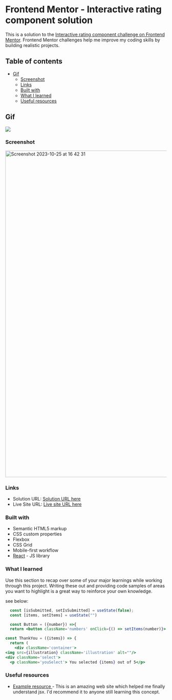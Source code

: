 # Frontend Mentor - Interactive rating component solution

This is a solution to the [Interactive rating component challenge on Frontend Mentor](https://www.frontendmentor.io/challenges/interactive-rating-component-koxpeBUmI). Frontend Mentor challenges help me improve my coding skills by building realistic projects. 

## Table of contents

- [Gif](#Gif)
  - [Screenshot](#screenshot)
  - [Links](#links)
  - [Built with](#built-with)
  - [What I learned](#what-i-learned)
  - [Useful resources](#useful-resources)


## Gif
<img src = "https://media.giphy.com/media/v1.Y2lkPTc5MGI3NjExb3g1b2JzdTJ5MDdkNXU3azlkdTI1d3hvNWh2YjE3aWZhdmJ2cDkzaCZlcD12MV9pbnRlcm5hbF9naWZfYnlfaWQmY3Q9Zw/yWE8FiJXDpVZorEoD2/giphy.gif"/>


### Screenshot

<img width="1022" alt="Screenshot 2023-10-25 at 16 42 31" src="https://github.com/mariamo101/qr_code_component/assets/117212859/a97cabea-0736-4815-998f-36d17da722bf">


### Links

- Solution URL: [Solution URL here](https://www.frontendmentor.io/challenges/interactive-rating-component-koxpeBUmI)
- Live Site URL: [Live site URL here](https://mm-interactive-rating-component.netlify.app/)



### Built with

- Semantic HTML5 markup
- CSS custom properties
- Flexbox
- CSS Grid
- Mobile-first workflow
- [React](https://reactor.bitcamp.ge/kvira-2-more-jsx-props-and-conditional-rendering.-re-rendering-and-state.-component-lifecycle/more-jsx-props-and-conditional-rendering.-re-rendering-and-state) - JS library


### What I learned

Use this section to recap over some of your major learnings while working through this project. Writing these out and providing code samples of areas you want to highlight is a great way to reinforce your own knowledge.

 see below:

```jsx
  const [isSubmitted, setIsSubmitted] = useState(false);
  const [items, setItems] = useState("")

  const Button = ({number}) =>{
  return <button className='numbers' onClick={() => setItems(number)}> {number}</button> 
```
```jsx
const ThankYou = ({items}) => {
  return (
    <div className='container'>
<img src={illustration} className='illustration' alt=""/>
<div className='select'>
  <p className='youSelect'> You selected {items} out of 5</p>
```

### Useful resources

- [Example resource ](https://val-do.com/categories/6363efa7f6dc171e0c243426) - This is an amazing web site which helped me finally understand jsx. I'd recommend it to anyone still learning this concept.


